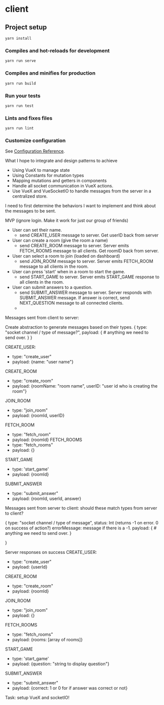 # client

## Project setup
```
yarn install
```

### Compiles and hot-reloads for development
```
yarn run serve
```

### Compiles and minifies for production
```
yarn run build
```

### Run your tests
```
yarn run test
```

### Lints and fixes files
```
yarn run lint
```

### Customize configuration
See [Configuration Reference](https://cli.vuejs.org/config/).


What I hope to integrate and design patterns to achieve
- Using VueX to manage state
- Using Constants for mutation types
- Mapping mutations and getters in components
- Handle all socket communication in VueX actions.
- Use VueX and VueSocketIO to handle messages from the server in a centralized store.


I need to first determine the behaviors I want to implement and think about the messages to be sent.

MVP (ignore login. Make it work for just our group of friends)
- User can set their name.
  - send CREATE_USER message to server. Get userID back from server
- User can create a room (give the room a name)
  - send CREATE_ROOM message to server. Server emits FETCH_ROOMS message to all clients. Get roomID back from server.
- User can select a room to join (loaded on dashboard)
  - send JOIN_ROOM message to server. Server emits FETCH_ROOM message to all clients in the room.
- User can press 'start' when in a room to start the game.
  - send START_GAME to server. Server emits START_GAME response to all clients in the room. 
- User can submit answers to a question.
  - send SUBMIT_ANSWER message to server. Server responds with SUBMIT_ANSWER message. If answer is correct, send NEXT_QUESTION message to all connected clients.
  -
Messages sent from client to server:

Create abstraction to generate messages based on their types.
{
    type: "socket channel / type of message?",
    payload: {
        # anything we need to send over.
    }
}

CREATE_USER: 
- type: "create_user"
- payload: {name: "user name"}

CREATE_ROOM
- type: "create_room"
- payload: {roomName: "room name", userID: "user id who is creating the room"}

JOIN_ROOM
- type: "join_room"
- payload: {roomId, userID}

FETCH_ROOM
- type: "fetch_room"
- payload: {roomId}
FETCH_ROOMS
- type: "fetch_rooms"
- payload: {}

START_GAME
- type: 'start_game'
- payload: {roomId}

SUBMIT_ANSWER
- type: "submit_answer"
- payload: {roomId, userId, answer}


Messages sent from server to client: should these match types from server to client?

{
    type: "socket channel / type of message",
    status: Int (returns -1 on error. 0 on success of action?)
    errorMessage: message if there is a -1.
    payload: {
        # anything we need to send over.
    }

}

Server responses on success
CREATE_USER: 
- type: "create_user"
- payload: {userId}

CREATE_ROOM
- type: "create_room"
- payload: {roomId}

JOIN_ROOM
- type: "join_room"
- payload: {}

FETCH_ROOMS
- type: "fetch_rooms"
- payload: {rooms: [array of rooms]}

START_GAME
- type: 'start_game'
- payload: {question: "string to display question"}

SUBMIT_ANSWER
- type: "submit_answer"
- payload: {correct: 1 or 0 for if answer was correct or not}


Task: setup VueX and socketIO!
